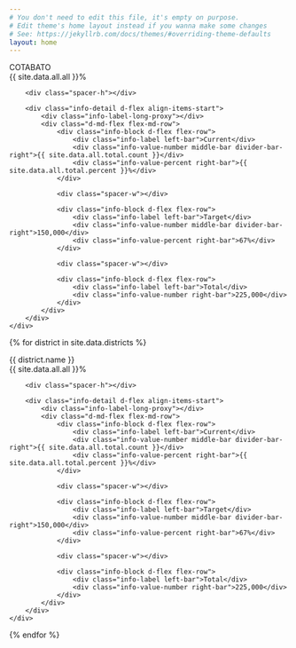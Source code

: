 ```yaml
---
# You don't need to edit this file, it's empty on purpose.
# Edit theme's home layout instead if you wanna make some changes
# See: https://jekyllrb.com/docs/themes/#overriding-theme-defaults
layout: home
---
```



<div class="d-flex justify-content-center">
    <div class="info-container">
        <div class="info-summary d-flex flex-wrap">
            <div class="info-label-long left-bar">COTABATO</div>
            <div class="progress-bar-container flex-grow-1">
                <div class="progress-bar-inner horizontal">
                    <div class="progress-bar-track">
                        <div class="progress-bar-fill">
                            <span>{{ site.data.all.all }}%</span>
                        </div>
                    </div>
                </div>
            </div>
        </div>

        <div class="spacer-h"></div>

        <div class="info-detail d-flex align-items-start">
            <div class="info-label-long-proxy"></div>
            <div class="d-md-flex flex-md-row">
                <div class="info-block d-flex flex-row">
                    <div class="info-label left-bar">Current</div>
                    <div class="info-value-number middle-bar divider-bar-right">{{ site.data.all.total.count }}</div>
                    <div class="info-value-percent right-bar">{{ site.data.all.total.percent }}%</div>
                </div>

                <div class="spacer-w"></div>

                <div class="info-block d-flex flex-row">
                    <div class="info-label left-bar">Target</div>
                    <div class="info-value-number middle-bar divider-bar-right">150,000</div>
                    <div class="info-value-percent right-bar">67%</div>
                </div>

                <div class="spacer-w"></div>

                <div class="info-block d-flex flex-row">
                    <div class="info-label left-bar">Total</div>
                    <div class="info-value-number right-bar">225,000</div>
                </div>
            </div>
        </div>
    </div>
</div>

<div class="spacer-h50"></div>

{% for district in site.data.districts %}
<div class="d-flex justify-content-center">
    <div class="info-container">
        <div class="info-summary d-flex flex-wrap">
            <div class="info-label-long left-bar">{{ district.name }}</div>
            <div class="progress-bar-container flex-grow-1">
                <div class="progress-bar-inner horizontal">
                    <div class="progress-bar-track">
                        <div class="progress-bar-fill">
                            <span>{{ site.data.all.all }}%</span>
                        </div>
                    </div>
                </div>
            </div>
        </div>

        <div class="spacer-h"></div>

        <div class="info-detail d-flex align-items-start">
            <div class="info-label-long-proxy"></div>
            <div class="d-md-flex flex-md-row">
                <div class="info-block d-flex flex-row">
                    <div class="info-label left-bar">Current</div>
                    <div class="info-value-number middle-bar divider-bar-right">{{ site.data.all.total.count }}</div>
                    <div class="info-value-percent right-bar">{{ site.data.all.total.percent }}%</div>
                </div>

                <div class="spacer-w"></div>

                <div class="info-block d-flex flex-row">
                    <div class="info-label left-bar">Target</div>
                    <div class="info-value-number middle-bar divider-bar-right">150,000</div>
                    <div class="info-value-percent right-bar">67%</div>
                </div>

                <div class="spacer-w"></div>

                <div class="info-block d-flex flex-row">
                    <div class="info-label left-bar">Total</div>
                    <div class="info-value-number right-bar">225,000</div>
                </div>
            </div>
        </div>
    </div>
</div>

<div class="spacer-h50"></div>
{% endfor %}
